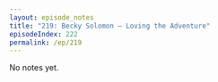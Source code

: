 ```yaml
---
layout: episode_notes
title: "219: Becky Solomon — Loving the Adventure"
episodeIndex: 222
permalink: /ep/219
---
```

No notes yet.
